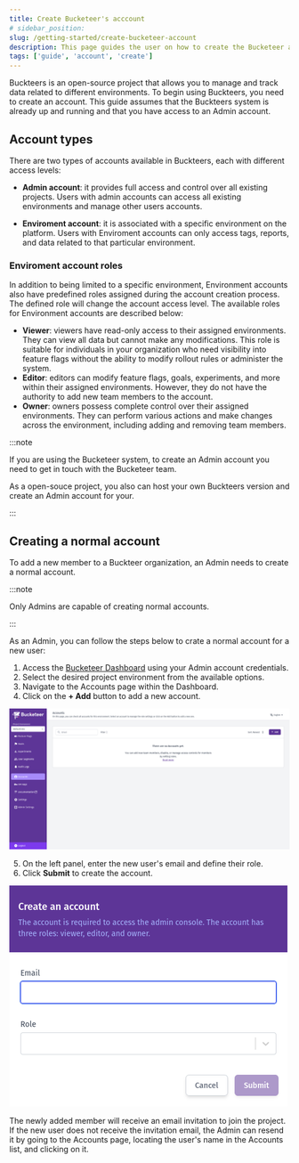 ```yaml
---
title: Create Bucketeer's acccount
# sidebar_position:
slug: /getting-started/create-bucketeer-account
description: This page guides the user on how to create the Bucketeer account.
tags: ['guide', 'account', 'create']
---
```


Buckteers is an open-source project that allows you to manage and track data related to different environments. To begin using Buckteers, you need to create an account. This guide assumes that the Buckteers system is already up and running and that you have access to an Admin account.

## Account types

There are two types of accounts available in Buckteers, each with different access levels:

- **Admin account**: it provides full access and control over all existing projects. Users with admin accounts can access all existing environments and manage other users accounts.

- **Enviroment account**: it is associated with a specific environment on the platform. Users with Enviroment accounts can only access tags, reports, and data related to that particular environment.

### Enviroment account roles

In addition to being limited to a specific environment, Environment accounts also have predefined roles assigned during the account creation process. The defined role will change the account access level. The available roles for Environment accounts are described below:

- **Viewer**: viewers have read-only access to their assigned environments. They can view all data but cannot make any modifications. This role is suitable for individuals in your organization who need visibility into feature flags without the ability to modify rollout rules or administer the system.
- **Editor**: editors can modify feature flags, goals, experiments, and more within their assigned environments. However, they do not have the authority to add new team members to the account.
- **Owner**: owners possess complete control over their assigned environments. They can perform various actions and make changes across the environment, including adding and removing team members.

:::note

If you are using the Bucketeer system, to create an Admin account you need to get in touch with the Bucketeer team.

As a open-souce project, you also can host your own Buckteers version and create an Admin account for your.

:::

## Creating a normal account

To add a new member to a Buckteer organization, an Admin needs to create a normal account. 

:::note

Only Admins are capable of creating normal accounts.

:::

As an Admin, you can follow the steps below to crate a normal account for a new user:

1. Access the [Bucketeer Dashboard](https://dev.bucketeer.jp/) using your Admin account credentials.
2. Select the desired project environment from the available options.
3. Navigate to the Accounts page within the Dashboard.
4. Click on the **+ Add** button to add a new account.

![Bucketeer account page](./img/create-bucketeer-account-1.png)

5. On the left panel, enter the new user's email and define their role.
6. Click **Submit** to create the account.

![Bucketeer new user panel](./img/create-bucketeer-account-2.png)

The newly added member will receive an email invitation to join the project. If the new user does not receive the invitation email, the Admin can resend it by going to the Accounts page, locating the user's name in the Accounts list, and clicking on it.

